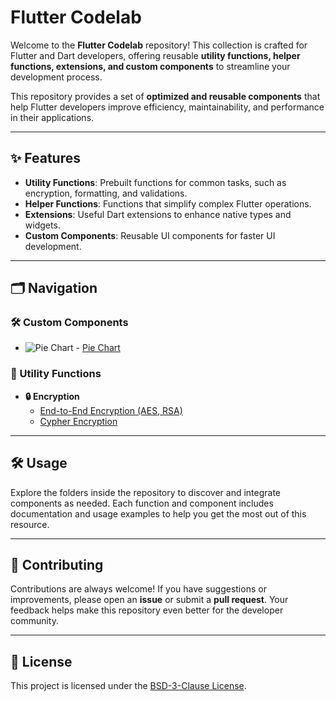 # Flutter Codelab

Welcome to the **Flutter Codelab** repository! This collection is crafted for Flutter and Dart developers, offering reusable **utility functions, helper functions, extensions, and custom components** to streamline your development process.

This repository provides a set of **optimized and reusable components** that help Flutter developers improve efficiency, maintainability, and performance in their applications.

---

## ✨ Features

- **Utility Functions**: Prebuilt functions for common tasks, such as encryption, formatting, and validations.
- **Helper Functions**: Functions that simplify complex Flutter operations.
- **Extensions**: Useful Dart extensions to enhance native types and widgets.
- **Custom Components**: Reusable UI components for faster UI development.

---

## 🗂 Navigation

### 🛠 Custom Components   
  - ![Pie Chart](https://github.com/cp-pratik-k/flutter-codelab/raw/main/Assets/pie_chart.gif) - [Pie Chart](https://github.com/cp-pratik-k/flutter-codelab/blob/main/custom-components/customizable_pie_chart.dart)

### 🔧 Utility Functions
- **🔒 Encryption**    
  - [End-to-End Encryption (AES, RSA)](https://github.com/cp-pratik-k/flutter-codelab/blob/main/encryptions/end_to_end_encryption.dart)
  - [Cypher Encryption](https://github.com/cp-pratik-k/flutter-codelab/blob/main/encryptions/cipher_encryption.dart)

---

## 🛠 Usage

Explore the folders inside the repository to discover and integrate components as needed. Each function and component includes documentation and usage examples to help you get the most out of this resource.

---

## 🤝 Contributing

Contributions are always welcome! If you have suggestions or improvements, please open an **issue** or submit a **pull request**. Your feedback helps make this repository even better for the developer community.

---

## 📜 License

This project is licensed under the [BSD-3-Clause License](LICENSE).
